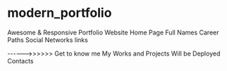 # modern_portfolio
Awesome & Responsive Portfolio Website
Home Page
Full Names
Career Paths
Social Networks links

------>>>>>>
Get to know me
My Works and Projects
Will be Deployed
Contacts
